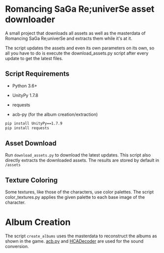 # Romancing SaGa Re;univerSe asset downloader

A small project that downloads all assets as well as the masterdata of Romancing SaGa Re;univerSe and extracts them while it's at it.

The script updates the assets and even its own parameters on its own,
so all you have to do is execute the download_assets.py script after every update to get the latest files.

## Script Requirements

- Python 3.6+

- UnityPy 1.7.8
- requests
- acb-py (for the album creation/extraction)

```cmd
pip install UnityPy==1.7.9
pip install requests
```

## Asset Download

Run ``download_assets.py`` to download the latest updates.
This script also directly extracts the downloaded assets.
The results are stored by default in ``/assets``

## Texture Coloring

Some textures, like those of the characters, use color palettes.
The script color_textures.py applies the given palette to each base image of the character.

# Album Creation

The script ``create_albums`` uses the masterdata to reconstruct the albums as shown in the game.
[acb.py](https://github.com/summertriangle-dev/acb.py) and [HCADecoder](https://github.com/Nyagamon/HCADecoder) are used for the sound conversion. 

